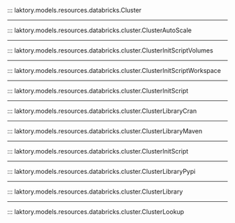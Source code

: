 ::: laktory.models.resources.databricks.Cluster

---

::: laktory.models.resources.databricks.cluster.ClusterAutoScale

---

::: laktory.models.resources.databricks.cluster.ClusterInitScriptVolumes

---

::: laktory.models.resources.databricks.cluster.ClusterInitScriptWorkspace

---

::: laktory.models.resources.databricks.cluster.ClusterInitScript

---

::: laktory.models.resources.databricks.cluster.ClusterLibraryCran

---

::: laktory.models.resources.databricks.cluster.ClusterLibraryMaven

---

::: laktory.models.resources.databricks.cluster.ClusterInitScript

---

::: laktory.models.resources.databricks.cluster.ClusterLibraryPypi

---

::: laktory.models.resources.databricks.cluster.ClusterLibrary

---

::: laktory.models.resources.databricks.cluster.ClusterLookup
